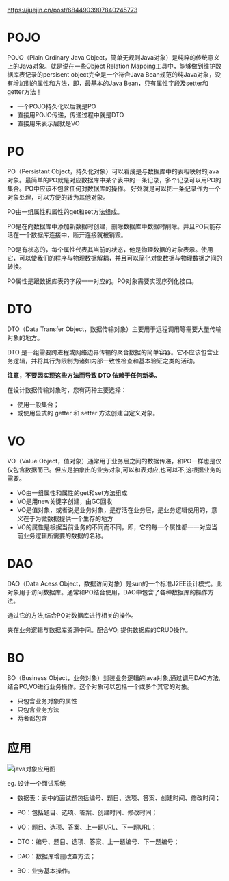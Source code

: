 https://juejin.cn/post/6844903907840245773

# POJO

POJO（Plain Ordinary Java Object，简单无规则Java对象）是纯粹的传统意义上的Java对象。就是说在一些Object Relation Mapping工具中，能够做到维护数据库表记录的persisent object完全是一个符合Java Bean规范的纯Java对象，没有增加别的属性和方法，即，最基本的Java Bean，只有属性字段及setter和getter方法！

- 一个POJO持久化以后就是PO
- 直接用POJO传递，传递过程中就是DTO
- 直接用来表示层就是VO

# PO

PO（Persistant Object，持久化对象）可以看成是与数据库中的表相映射的java对象。最简单的PO就是对应数据库中某个表中的一条记录，多个记录可以用PO的集合。PO中应该不包含任何对数据库的操作。 好处就是可以把一条记录作为一个对象处理，可以方便的转为其他对象。

PO由一组属性和属性的get和set方法组成。

PO是在向数据库中添加新数据时创建，删除数据库中数据时削除。并且PO只能存活在一个数据库连接中，断开连接就被销毁。

PO是有状态的，每个属性代表其当前的状态，他是物理数据的对象表示。使用它，可以使我们的程序与物理数据解耦，并且可以简化对象数据与物理数据之间的转换。

PO属性是跟数据库表的字段一一对应的。PO对象需要实现序列化接口。

# DTO

DTO（Data Transfer Object，数据传输对象）主要用于远程调用等需要大量传输对象的地方。

DTO 是一组需要跨进程或网络边界传输的聚合数据的简单容器。它不应该包含业务逻辑，并将其行为限制为诸如内部一致性检查和基本验证之类的活动。

**注意，不要因实现这些方法而导致 DTO 依赖于任何新类。**

在设计数据传输对象时，您有两种主要选择：

- 使用一般集合；
- 或使用显式的 getter 和 setter 方法创建自定义对象。

# VO

VO（Value Object，值对象）通常用于业务层之间的数据传递，和PO一样也是仅仅包含数据而已。但应是抽象出的业务对象,可以和表对应,也可以不,这根据业务的需要。

- VO由一组属性和属性的get和set方法组成
- VO是用new关键字创建，由GC回收
- VO是值对象，或者说是业务对象，是存活在业务层，是业务逻辑使用的，意义在于为微数据提供一个生存的地方
- VO的属性是根据当前业务的不同而不同，即，它的每一个属性都一一对应当前业务逻辑所需要的数据的名称。

# DAO

DAO（Data Acess Object，数据访问对象）是sun的一个标准J2EE设计模式。此对象用于访问数据库。通常和PO结合使用，DAO中包含了各种数据库的操作方法。

通过它的方法,结合PO对数据库进行相关的操作。

夹在业务逻辑与数据库资源中间。配合VO, 提供数据库的CRUD操作。

# BO

BO（Business Object，业务对象）封装业务逻辑的java对象,通过调用DAO方法,结合PO,VO进行业务操作。这个对象可以包括一个或多个其它的对象。

- 只包含业务对象的属性
- 只包含业务方法
- 两者都包含

# 应用

![java对象应用图](https://user-gold-cdn.xitu.io/2019/8/7/16c6a3a53d6e4e73?imageView2/0/w/1280/h/960/format/webp/ignore-error/1)

eg. 设计一个面试系统

- 数据表：表中的面试题包括编号、题目、选项、答案、创建时间、修改时间；

- PO：包括题目、选项、答案、创建时间、修改时间；

- VO：题目、选项、答案、上一题URL、下一题URL；

- DTO：编号、题目、选项、答案、上一题编号、下一题编号；

- DAO：数据库增删改查方法；

- BO：业务基本操作。